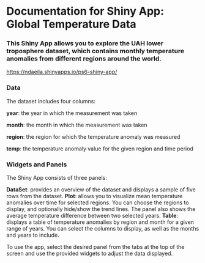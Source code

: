 # Documentation for Shiny App: Global Temperature Data
### This Shiny App allows you to explore the UAH lower troposphere dataset, which contains monthly temperature anomalies from different regions around the world.

https://ndaeila.shinyapps.io/ps6-shiny-app/

### Data
The dataset includes four columns:

**year**: the year in which the measurement was taken

**month**: the month in which the measurement was taken

**region**: the region for which the temperature anomaly was measured

**temp**: the temperature anomaly value for the given region and time period


### Widgets and Panels
The Shiny App consists of three panels:

**DataSet**: provides an overview of the dataset and displays a sample of five rows from the dataset.
**Plot**: allows you to visualize mean temperature anomalies over time for selected regions. You can choose the regions to display, and optionally hide/show the trend lines. The panel also shows the average temperature difference between two selected years.
**Table**: displays a table of temperature anomalies by region and month for a given range of years. You can select the columns to display, as well as the months and years to include.

To use the app, select the desired panel from the tabs at the top of the screen and use the provided widgets to adjust the data displayed.
